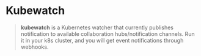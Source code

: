 # Kubewatch

> **kubewatch** is a Kubernetes watcher that currently publishes notification to available collaboration hubs/notification channels. Run it in your k8s cluster, and you will get event notifications through webhooks.
